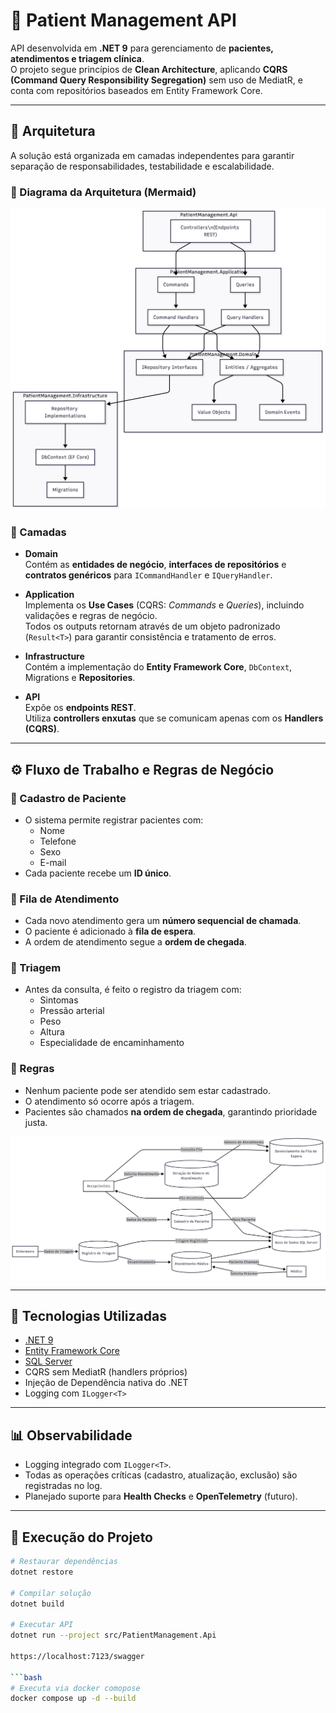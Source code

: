 # 🏥 Patient Management API

API desenvolvida em **.NET 9** para gerenciamento de **pacientes, atendimentos e triagem clínica**.  
O projeto segue princípios de **Clean Architecture**, aplicando **CQRS (Command Query Responsibility Segregation)** sem uso de MediatR, e conta com repositórios baseados em Entity Framework Core.

---

## 📐 Arquitetura

A solução está organizada em camadas independentes para garantir separação de responsabilidades, testabilidade e escalabilidade.


### 🔹 Diagrama da Arquitetura (Mermaid)

![Arquitetura](cqrsdiagram.png)

### 🔹 Camadas

- **Domain**  
  Contém as **entidades de negócio**, **interfaces de repositórios** e **contratos genéricos** para `ICommandHandler` e `IQueryHandler`.

- **Application**  
  Implementa os **Use Cases** (CQRS: *Commands* e *Queries*), incluindo validações e regras de negócio.  
  Todos os outputs retornam através de um objeto padronizado (`Result<T>`) para garantir consistência e tratamento de erros.

- **Infrastructure**  
  Contém a implementação do **Entity Framework Core**, `DbContext`, Migrations e **Repositories**.

- **API**  
  Expõe os **endpoints REST**.  
  Utiliza **controllers enxutas** que se comunicam apenas com os **Handlers (CQRS)**.

---

## ⚙️ Fluxo de Trabalho e Regras de Negócio

### 🔹 Cadastro de Paciente
- O sistema permite registrar pacientes com:
  - Nome
  - Telefone
  - Sexo
  - E-mail
- Cada paciente recebe um **ID único**.

### 🔹 Fila de Atendimento
- Cada novo atendimento gera um **número sequencial de chamada**.
- O paciente é adicionado à **fila de espera**.
- A ordem de atendimento segue a **ordem de chegada**.

### 🔹 Triagem
- Antes da consulta, é feito o registro da triagem com:
  - Sintomas
  - Pressão arterial
  - Peso
  - Altura
  - Especialidade de encaminhamento

### 🔹 Regras
- Nenhum paciente pode ser atendido sem estar cadastrado.  
- O atendimento só ocorre após a triagem.  
- Pacientes são chamados **na ordem de chegada**, garantindo prioridade justa.  

![Fluxotrabalho](dfddiagram.png)

---

## 🚀 Tecnologias Utilizadas

- [.NET 9](https://dotnet.microsoft.com/)  
- [Entity Framework Core](https://learn.microsoft.com/ef/core)  
- [SQL Server](https://www.microsoft.com/sql-server/)  
- CQRS sem MediatR (handlers próprios)  
- Injeção de Dependência nativa do .NET  
- Logging com `ILogger<T>`  

---

## 📊 Observabilidade

- Logging integrado com `ILogger<T>`.  
- Todas as operações críticas (cadastro, atualização, exclusão) são registradas no log.  
- Planejado suporte para **Health Checks** e **OpenTelemetry** (futuro).  

---

## 🔧 Execução do Projeto

```bash
# Restaurar dependências
dotnet restore

# Compilar solução
dotnet build

# Executar API
dotnet run --project src/PatientManagement.Api

https://localhost:7123/swagger

```bash
# Executa via docker comopose 
docker compose up -d --build
